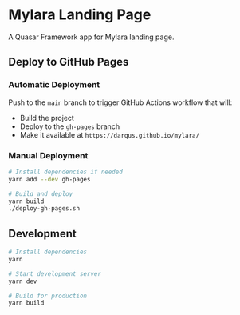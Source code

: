 # Mylara Landing Page

A Quasar Framework app for Mylara landing page.

## Deploy to GitHub Pages

### Automatic Deployment
Push to the `main` branch to trigger GitHub Actions workflow that will:
- Build the project
- Deploy to the `gh-pages` branch
- Make it available at `https://darqus.github.io/mylara/`

### Manual Deployment
```bash
# Install dependencies if needed
yarn add --dev gh-pages

# Build and deploy
yarn build
./deploy-gh-pages.sh
```

## Development
```bash
# Install dependencies
yarn

# Start development server
yarn dev

# Build for production
yarn build
```